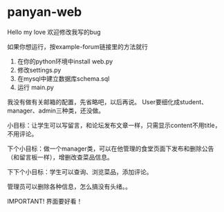 # panyan-web

Hello my love
欢迎修改我写的bug

如果你想运行，按example-forum链接里的方法就行
1. 在你的python环境中install web.py 
2. 修改settings.py
3. 在mysql中建立数据库schema.sql
4. 运行 main.py

我没有做有关邮箱的配置，先省略吧，以后再说。
User要细化成student、manager、admin三种类，还没做。


小目标：让学生可以写留言，和论坛发布文章一样，只需显示content不用title，不用评论。

下个小目标：做一个manager类，可以在他管理的食堂页面下发布和删除公告（和留言板一样），增删改查菜品信息。

下下个小目标：学生可以查询、浏览菜品，添加评论。

管理员可以删除各种信息，怎么搞没有头绪。。

IMPORTANT! 界面要好看！
